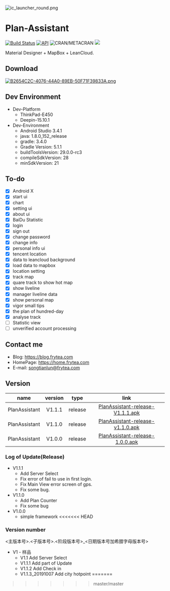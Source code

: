 ![ic_launcher_round.png](https://i.loli.net/2019/05/26/5cea9bdf9020a96716.png)


# Plan-Assistant

[![Build Status](https://jenkins.frytea.com/buildStatus/icon?job=PlanAssistant)](https://jenkins.frytea.com/job/PlanAssistant/)
[![API](https://img.shields.io/badge/API-21%2B-brightgreen.svg?style=flat)](https://android-arsenal.com/api?level=21)
![CRAN/METACRAN](https://img.shields.io/cran/l/devtools.svg?color=green&label=LIcanse&logo=green&logoColor=red)
[![](https://img.shields.io/badge/作者博客-frytea.com-green.svg)](https://frytea.com)  

Material Designer + MapBox + LeanCloud.

## Download

[![B2654C2C-4076-44A0-89EB-50F71F39833A.png](http://frytea-data.test.upcdn.net/8A509086-6E86-403C-B633-4A346A0255F2.png)](http://fir.im/xm19?release_id=5d76767ef945486b4887d325&fir_source=GitHub&fir_campaign=GitHub)

## Dev Environment

- Dev-Platform 
    - ThinkPad-E450
    - Deepin-15.10.1
- Dev-Environment
    - Android Studio 3.4.1
    - java: 1.8.0_152_release
    - gradle: 3.4.0
    - Gradle Version: 5.1.1
    - buildToolsVersion: 29.0.0-rc3
    - compileSdkVersion: 28
    - minSdkVersion: 21

## To-do

- [x] Android X
- [x] start ui
- [x] chart
- [x] setting ui
- [x] about ui
- [x] BaiDu Statistic
- [x] login
- [x] sign out
- [x] change password
- [x] change info
- [x] personal info ui
- [x] tencent location
- [x] data to leancloud background
- [x] load data to mapbox
- [x] location setting
- [x] track map
- [x] quare track to show hot map
- [x] show liveline
- [x] manager liveline data
- [x] show personal map
- [x] vigor small tips
- [x] the plan of hundred-day
- [x] analyse track
- [ ] Statistic view
- [ ] unverified account processing

## Contact me

 - Blog: <https://blog.frytea.com>
 - HomePage: <https://home.frytea.com>
 - E-mail: <songtianlun@frytea.com>

## Version

 name | version | type | link
 :--: | :--: | :--: | :--:
 PlanAssistant | V1.1.1 | release | [PlanAssistant-release-V1.1.1.apk](http://frytea-data.test.upcdn.net/PlanAssistant-release-V1.1.1.apk)
 PlanAssistant | V1.1.0 | release | [PlanAssistant-release-v1.1.0.apk](http://frytea-data.test.upcdn.net/PlanAssistant-release-v1.1.0.apk)
 PlanAssistant | V1.0.0 | release | [PlanAssistant-release-1.0.0.apk](http://frytea-data.test.upcdn.net/PlanAssistant-release-1.0.0.apk)
 
### Log of Update(Release)

* V1.1.1
    * Add Server Select
    * Fix error of fail to use in first login.
    * Fix Main View error screen of gps.
    * Fix some bug.
* V1.1.0
    * Add Plan Counter
    * Fix some bug
* V1.0.0
    * simple framework
<<<<<<< HEAD

### Version number

<主版本号>.<子版本号>.<阶段版本号>_<日期版本号加希腊字母版本号>

* V1 - 样品
    * V1.1 Add Server Select
    * V1.1.1 Add part of Update
    * V1.1.2 Add Check in
    * V1.1.3_20191007 Add city hotpoint
=======
>>>>>>> master/master

